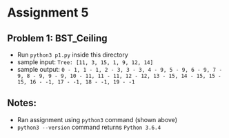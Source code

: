 # Assignment 5
## Problem 1: BST_Ceiling
* Run `python3 p1.py` inside this directory
* sample input: `Tree: [11, 3, 15, 1, 9, 12, 14]`
* sample output: `0 - 1,
1 - 1,
2 - 3,
3 - 3,
4 - 9,
5 - 9,
6 - 9,
7 - 9,
8 - 9,
9 - 9,
10 - 11,
11 - 11,
12 - 12,
13 - 15,
14 - 15,
15 - 15,
16 - -1,
17 - -1,
18 - -1,
19 - -1`

## Notes:
* Ran assignment using `python3` command (shown above)
* `python3 --version` command returns `Python 3.6.4`